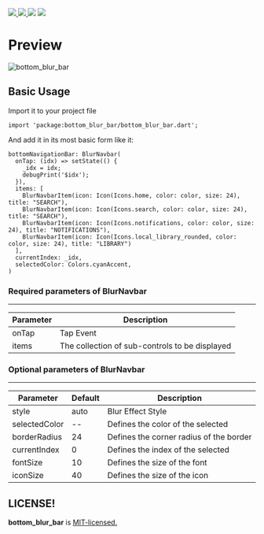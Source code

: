 <a href="https://developer.android.com" style="pointer-events: stroke;" target="_blank">
<img src="https://img.shields.io/badge/platform-Android-deepskyblue">
</a> 
<a href="https://developer.apple.com/ios/" style="pointer-events: stroke;" target="_blank">
<img src="https://img.shields.io/badge/platform-iOS-deepskyblue">
</a>
<a href=""><img src="https://app.codacy.com/project/badge/Grade/dc683c9cc61b499fa7cdbf54e4d9ff35"/></a>
<a href="https://github.com/imWalsh/bottom_blur_bar/LICENSE" style="pointer-events: stroke;" target="_blank">
<img src="https://img.shields.io/github/license/imWalsh/bottom_blur_bar">
</a>


# Preview

![bottom_blur_bar](https://github.com/imWalsh/bottom_blur_bar/bottom_blur_bar.gif)


## Basic Usage

Import it to your project file

```
import 'package:bottom_blur_bar/bottom_blur_bar.dart';
```

And add it in its most basic form like it:

```
bottomNavigationBar: BlurNavbar(
  onTap: (idx) => setState(() {
    _idx = idx;
    debugPrint('$idx');
  }),
  items: [
    BlurNavbarItem(icon: Icon(Icons.home, color: color, size: 24), title: "SEARCH"),
    BlurNavbarItem(icon: Icon(Icons.search, color: color, size: 24), title: "SEARCH"),
    BlurNavbarItem(icon: Icon(Icons.notifications, color: color, size: 24), title: "NOTIFICATIONS"),
    BlurNavbarItem(icon: Icon(Icons.local_library_rounded, color: color, size: 24), title: "LIBRARY")
  ],
  currentIndex: _idx,
  selectedColor: Colors.cyanAccent,
)
```

### Required parameters of BlurNavbar
------------

| Parameter  |  Description  |
| ------------ |  ------------ |
| onTap | Tap Event |
| items | The collection of sub-controls to be displayed |

### Optional parameters of BlurNavbar
------------

| Parameter |  Default | Description  |
| ------------ | ------------ | ------------ |
| style | auto | Blur Effect Style |
| selectedColor | -- | Defines the color of the selected |
| borderRadius | 24 | Defines the corner radius of the border |
| currentIndex | 0 | Defines the index of the selected |
| fontSize | 10 | Defines the size of the font |
| iconSize | 40 | Defines the size of the icon |

LICENSE!
------------
**bottom_blur_bar**
is [MIT-licensed.](https://github.com/imWalsh/bottom_blur_bar/LICENSE)

